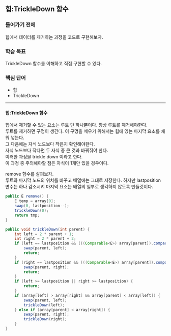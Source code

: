 ## 힙:TrickleDown 함수

### 들어가기 전에
힙에서 데이터를 제거하는 과정을 코드로 구현해보자.

### 학습 목표
TrickleDown 함수를 이해하고 직접 구현할 수 있다.

### 핵심 단어
- 힙
- TrickleDown

---
#### 힙:TrickleDown 함수
힙에서 제거할 수 있는 요소는 루트 단 하나뿐이다. 항상 루트를 제거해야한다.  
루트를 제거하면 구멍이 생긴다. 이 구멍을 메우기 위해서는 힙에 있는 마지막 요소를 채워 넣는다.  
그 다음에는 자식 노드보다 작은지 확인해야한다.  
자식 노드보다 작다면 두 자식 중 큰 것과 바꿔줘야 한다.  
이러한 과정을 trickle down 이라고 한다.  
이 과정 중 주의해야할 점은 자식이 1개만 있을 경우이다.  

remove 함수를 살펴보자.  
루트와 마지막 노드의 위치를 바꾸고 배열에는 그대로 저장한다. 하지만 lastposition 변수는 하나 감소시켜 마지막 요소는 배열의 일부로 생각하지 않도록 만들것이다.

```java
public E remove() {
    E temp = array[0];
    swap(0, lastposition--);
    trickleDown(0);
    return tmp;
}

public void trickleDown(int parent) {
    int left = 2 * parent + 1;
    int right = 2 * parent + 2;
    if (left == lastposition && (((Comparable<E>) array[parent]).compareTo(array[left])) < 0) {
        swap(parent, left);
        return;
    }
    if (right == lastposition && (((Comparable<E>) array[parent]).compareTo(array[right])) < 0) {
        swap(parent, right);
        return;
    }
    if (left >= lastposition || right >= lastposition) {
        return;
    }
    if (array[left] > array[right] && array[parent] < array[left]) {
        swap(parent, left);
        trickleDown(left);
    } else if (array[parent] < array[right]) {
        swap(parent, right);
        trickleDown(right);
    }
}
```
